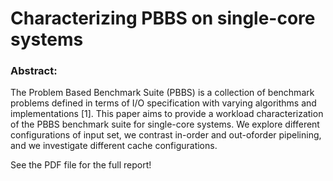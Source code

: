 # Characterizing PBBS on single-core systems

### Abstract:

The Problem Based Benchmark Suite (PBBS) is a collection of benchmark problems defined in terms of I/O specification
with varying algorithms and implementations [1]. This paper
aims to provide a workload characterization of the PBBS
benchmark suite for single-core systems. We explore different
configurations of input set, we contrast in-order and out-oforder pipelining, and we investigate different cache configurations.

See the PDF file for the full report!
